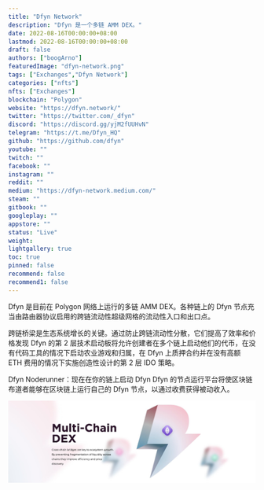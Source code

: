 ```yaml
---
title: "Dfyn Network"
description: "Dfyn 是一个多链 AMM DEX。"
date: 2022-08-16T00:00:00+08:00
lastmod: 2022-08-16T00:00:00+08:00
draft: false
authors: ["boogArno"]
featuredImage: "dfyn-network.png"
tags: ["Exchanges","Dfyn Network"]
categories: ["nfts"]
nfts: ["Exchanges"]
blockchain: "Polygon"
website: "https://dfyn.network/"
twitter: "https://twitter.com/_dfyn"
discord: "https://discord.gg/yjM2fUUHvN"
telegram: "https://t.me/Dfyn_HQ"
github: "https://github.com/dfyn"
youtube: ""
twitch: ""
facebook: ""
instagram: ""
reddit: ""
medium: "https://dfyn-network.medium.com/"
steam: ""
gitbook: ""
googleplay: ""
appstore: ""
status: "Live"
weight: 
lightgallery: true
toc: true
pinned: false
recommend: false
recommend1: false
---
```

Dfyn 是目前在 Polygon 网络上运行的多链 AMM DEX。各种链上的 Dfyn 节点充当由路由器协议启用的跨链流动性超级网格的流动性入口和出口点。

跨链桥梁是生态系统增长的关键。通过防止跨链流动性分散，它们提高了效率和价格发现
Dfyn 的第 2 层技术启动板将允许创建者在多个链上启动他们的代币，在没有代码工具的情况下启动农业游戏和归属，在 Dfyn 上质押合约并在没有高额 ETH 费用的情况下实施创造性设计的第 2 层 IDO 策略。

Dfyn Noderunner：现在在你的链上启动 Dfyn
Dfyn 的节点运行平台将使区块链布道者能够在区块链上运行自己的 Dfyn 节点，以通过收费获得被动收入。

![1500x500](1500x500.jpg)
